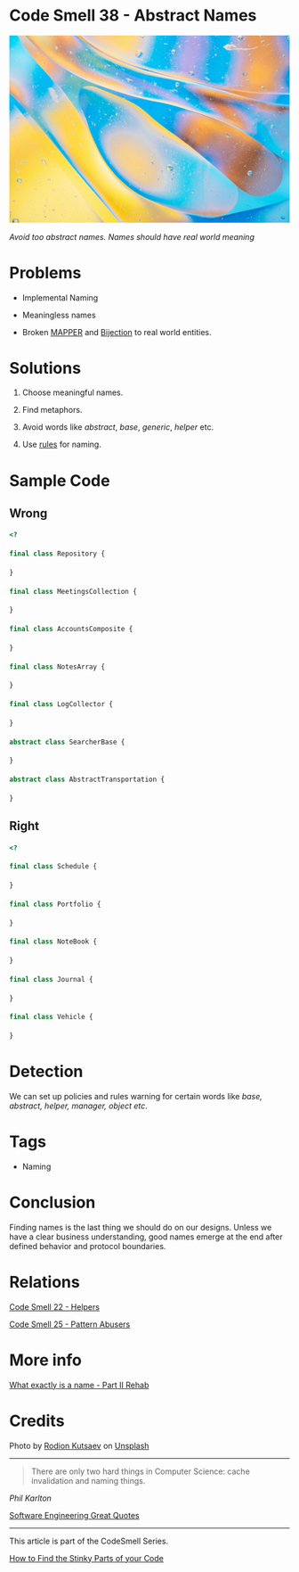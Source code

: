 # Code Smell 38 - Abstract Names

![Code Smell 38 - Abstract Names](Code%20Smell%2038%20-%20Abstract%20Names.jpg)

*Avoid too abstract names. Names should have real world meaning*

# Problems

- Implemental Naming

- Meaningless names

- Broken [MAPPER](https://github.com/mcsee/Software-Design-Articles/tree/main/Articles/Theory/What%20is%20(wrong%20with)%20software/readme.md) and [Bijection](https://github.com/mcsee/Software-Design-Articles/tree/main/Articles/Theory/The%20One%20and%20Only%20Software%20Design%20Principle/readme.md) to real world entities.

# Solutions

1. Choose meaningful names.

2. Find metaphors.

3. Avoid words like *abstract*, *base*, *generic*, *helper* etc.

4. Use [rules](https://github.com/mcsee/Software-Design-Articles/tree/main/Articles/Theory/What%20exactly%20is%20a%20name%20-%20Part%20II%20Rehab/readme.md) for naming.

# Sample Code

## Wrong

[Gist Url]: # (https://gist.github.com/mcsee/568bc61348f648e3e0db8434b59b92a2)
```php
<?

final class Repository {

}

final class MeetingsCollection {

}

final class AccountsComposite {

}

final class NotesArray {

}

final class LogCollector {

}

abstract class SearcherBase {

}

abstract class AbstractTransportation {

}

```

## Right

[Gist Url]: # (https://gist.github.com/mcsee/106a64e384b1348dea8b1d486b4bacc5)
```php
<?

final class Schedule {

}

final class Portfolio {

}

final class NoteBook {

}

final class Journal {

}

final class Vehicle {

}
```

# Detection

We can set up policies and rules warning for certain words like *base, abstract, helper, manager, object etc*.

# Tags

- Naming

# Conclusion

Finding names is the last thing we should do on our designs. Unless we have a clear business understanding, good names emerge at the end after defined behavior and protocol boundaries.

# Relations

[Code Smell 22 - Helpers](https://github.com/mcsee/Software-Design-Articles/tree/main/Articles/Code%20Smells/Code%20Smell%2022%20-%20Helpers/readme.md)

[Code Smell 25 - Pattern Abusers](https://github.com/mcsee/Software-Design-Articles/tree/main/Articles/Code%20Smells/Code%20Smell%2025%20-%20Pattern%20Abusers/readme.md)

# More info

[What exactly is a name - Part II Rehab](https://github.com/mcsee/Software-Design-Articles/tree/main/Articles/Theory/What%20exactly%20is%20a%20name%20-%20Part%20II%20Rehab/readme.md)

# Credits

Photo by [Rodion Kutsaev](https://unsplash.com/@frostroomhead) on [Unsplash](https://unsplash.com/s/photos/abstract)

* * *

> There are only two hard things in Computer Science: cache invalidation and naming things.

_Phil Karlton_

[Software Engineering Great Quotes](https://github.com/mcsee/Software-Design-Articles/tree/main/Articles/Quotes/Software%20Engineering%20Great%20Quotes/readme.md)

* * *

This article is part of the CodeSmell Series.

[How to Find the Stinky Parts of your Code](https://github.com/mcsee/Software-Design-Articles/tree/main/Articles/Code%20Smells/How%20to%20Find%20the%20Stinky%20parts%20of%20your%20Code/readme.md)


